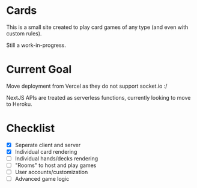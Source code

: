 # Cards
This is a small site created to play card games of any type (and even with custom rules).

Still a work-in-progress.

# Current Goal
Move deployment from Vercel as they do not support socket.io :/

NextJS APIs are treated as serverless functions, currently
looking to move to Heroku. 

# Checklist
- [x] Seperate client and server
- [x] Individual card rendering
- [ ] Individual hands/decks rendering
- [ ] "Rooms" to host and play games
- [ ] User accounts/customization
- [ ] Advanced game logic 
